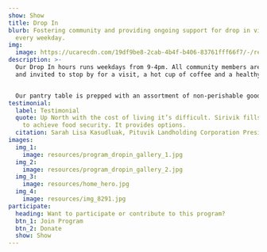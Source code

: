 ```yaml
---
show: Show
title: Drop In
blurb: Fostering community and providing ongoing support for drop in visitors
  every weekday.
img:
  image: https://ucarecdn.com/19df9be8-2cab-4b4f-b406-83761fff66f7/-/resize/800x/programs_drop-in_hero.jpg
description: >-
  Our Drop In hours runs weekdays from 9-4pm. All community members are welcome
  and invited to stop by for a visit, a hot cup of coffee and a healthy snack.


  Our pantry table is prepped with an assortment of non-perishable goods available to all community members. We keep home cooked frozen meals, ingredients and country food on hand to share with community members who drop in hungry or in need of food support.
testimonial:
  label: Testimonial
  quote: Up North with the cost of living it’s difficult. Sirivik fills the gaps
    to achieve food security. It provides options.
  citation: Sarah Lisa Kasudluak, Pituvik Landholding Corporation President
images:
  img_1:
    image: resources/program_dropin_gallery_1.jpg
  img_2:
    image: resources/program_dropin_gallery_2.jpg
  img_3:
    image: resources/home_hero.jpg
  img_4:
    image: resources/img_8291.jpg
participate:
  heading: Want to participate or contribute to this program?
  btn_1: Join Program
  btn_2: Donate
  show: Show
---
```

